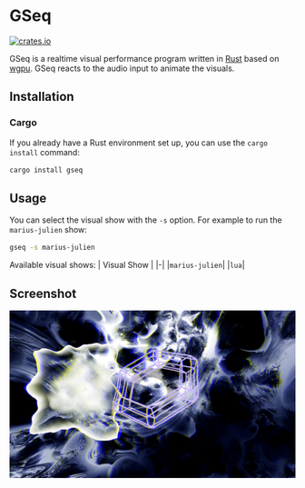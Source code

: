 # GSeq

[![crates.io](https://img.shields.io/crates/v/gseq.svg)](https://crates.io/crates/gseq)

GSeq is a realtime visual performance program written in [Rust](https://www.rust-lang.org/) based on [wgpu](https://wgpu.rs/). GSeq reacts to the audio input to animate the visuals.

## Installation

### Cargo

If you already have a Rust environment set up, you can use the `cargo install` command:

```bash
cargo install gseq
```

## Usage

You can select the visual show with the `-s` option. For example to run the `marius-julien` show:

```bash
gseq -s marius-julien 
```

Available visual shows:
| Visual Show |
|-|
|`marius-julien`|
|`lua`|

## Screenshot

![screenshot_0](screenshot/screenshot_0.png)
